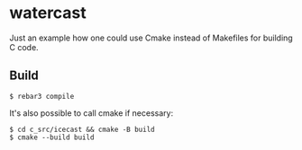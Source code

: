 watercast
=====

Just an example how one could use Cmake instead of Makefiles for building
C code.

Build
-----

    $ rebar3 compile

It's also possible to call cmake if necessary:

    $ cd c_src/icecast && cmake -B build
    $ cmake --build build 
